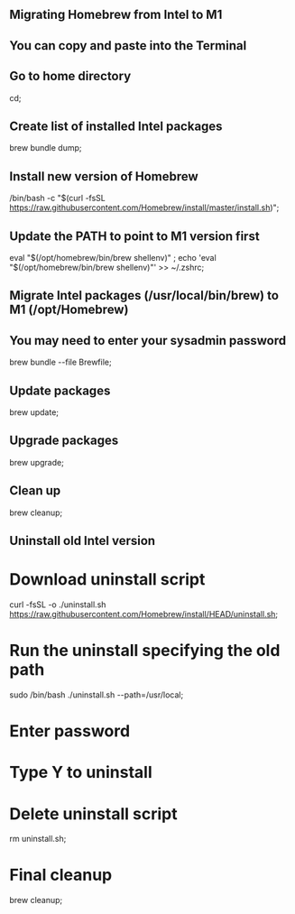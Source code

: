 ## Migrating Homebrew from Intel to M1

## You can copy and paste into the Terminal

## Go to home directory
cd;

## Create list of installed Intel packages
brew bundle dump;

## Install new version of Homebrew
/bin/bash -c "$(curl -fsSL https://raw.githubusercontent.com/Homebrew/install/master/install.sh)";

## Update the PATH to point to M1 version first
eval "$(/opt/homebrew/bin/brew shellenv)" ;
echo 'eval "$(/opt/homebrew/bin/brew shellenv)"' >> ~/.zshrc;

## Migrate Intel packages (/usr/local/bin/brew) to M1 (/opt/Homebrew)
## You may need to enter your sysadmin password
brew bundle --file Brewfile;

## Update packages
brew update; 

## Upgrade packages
brew upgrade;

## Clean up
brew cleanup;

## Uninstall old Intel version

# Download uninstall script
curl -fsSL -o ./uninstall.sh https://raw.githubusercontent.com/Homebrew/install/HEAD/uninstall.sh;

# Run the uninstall specifying the old path
sudo /bin/bash ./uninstall.sh --path=/usr/local;
# Enter password
# Type Y to uninstall

# Delete uninstall script
rm uninstall.sh;

# Final cleanup
brew cleanup;
